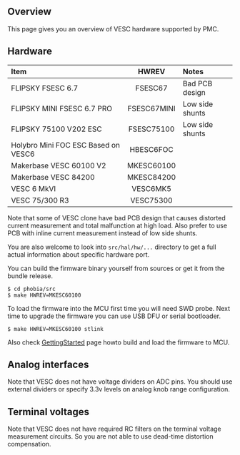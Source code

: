 ## Overview

This page gives you an overview of VESC hardware supported by PMC.

## Hardware

| Item                                  | HWREV       | Notes             |
|:--------------------------------------|:-----------:|:------------------|
| FLIPSKY FSESC 6.7                     | FSESC67     | Bad PCB design    |
| FLIPSKY MINI FSESC 6.7 PRO            | FSESC67MINI | Low side shunts   |
| FLIPSKY 75100 V202 ESC                | FSESC75100  | Low side shunts   |
| Holybro Mini FOC ESC Based on VESC6   | HBESC6FOC   |                   |
| Makerbase VESC 60100 V2               | MKESC60100  |                   |
| Makerbase VESC 84200                  | MKESC84200  |                   |
| VESC 6 MkVI                           | VESC6MK5    |                   |
| VESC 75/300 R3                        | VESC75300   |                   |

Note that some of VESC clone have bad PCB design that causes distorted current
measurement and total malfunction at high load. Also prefer to use PCB with
inline current measurement instead of low side shunts.

You are also welcome to look into `src/hal/hw/...` directory to get a full
actual information about specific hardware port.

You can build the firmware binary yourself from sources or get it from the
bundle release.

	$ cd phobia/src
	$ make HWREV=MKESC60100

To load the firmware into the MCU first time you will need SWD probe. Next time
to upgrade the firmware you can use USB DFU or serial bootloader.

	$ make HWREV=MKESC60100 stlink

Also check [GettingStarted](GettingStarted.md) page howto build and load the
firmware to MCU.

## Analog interfaces

Note that VESC does not have voltage dividers on ADC pins. You should use
external dividers or specify 3.3v levels on analog knob range configuration.

## Terminal voltages

Note that VESC does not have required RC filters on the terminal voltage
measurement circuits. So you are not able to use dead-time distortion
compensation.

